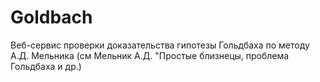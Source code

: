 # Goldbach
Веб-сервис проверки доказательства гипотезы Гольдбаха по методу А.Д. Мельника (см Мельник А.Д. "Простые близнецы, проблема Гольдбаха и др.)